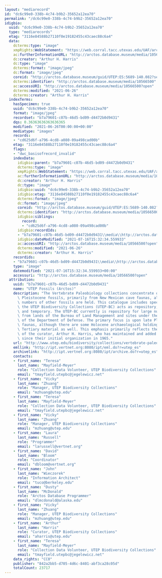 ```yaml
---
layout: "mediarecord"
id: "dc6c99e0-338b-4c74-b9b2-35652a12ea70"
permalink: "/dc6c99e0-338b-4c74-b9b2-35652a12ea70"
idigbio:
  uuid: "dc6c99e0-338b-4c74-b9b2-35652a12ea70"
  type: "mediarecords"
  etag: "3116e84588b27110f0e19182455c43caec88c6a4"
  data:
    dcterms:type: "image"
    xmpRights:WebStatement: "https://web.corral.tacc.utexas.edu/UAF/arctos/mediaUploads/20170607/5689_140_82.jpg"
    ac:furtherInformationURL: "http://arctos.database.museum/media/10566500"
    dc:creator: "Arthur H. Harris"
    dc:type: "image"
    dcterms:format: "image/jpeg"
    dc:format: "image/jpeg"
    coreid: "http://arctos.database.museum/guid/UTEP:ES:5689-140.082?seid=3379336"
    dcterms:identifier: "http://arctos.database.museum/media/10566500"
    ac:accessURI: "http://arctos.database.museum/media/10566500?open"
    dcterms:modified: "2021-06-26"
    dcterms:creator: "Arthur H. Harris"
  indexTerms:
    hasSpecimen: true
    uuid: "dc6c99e0-338b-4c74-b9b2-35652a12ea70"
    format: "image/jpeg"
    recordset: "b7a79601-c07b-46d5-bd09-d4472b0d9431"
    dqs: 0.36363636363636365
    modified: "2021-06-26T00:00:00+00:00"
    mediatype: "images"
    records:
    - "cd625d6f-a796-4cd8-a080-09a498cad00b"
    etag: "3116e84588b27110f0e19182455c43caec88c6a4"
    flags:
    - "dwc_basisofrecord_invalid"
    indexData:
      idigbio:parent: "b7a79601-c07b-46d5-bd09-d4472b0d9431"
      dcterms:type: "image"
      xmpRights:WebStatement: "https://web.corral.tacc.utexas.edu/UAF/arctos/mediaUploads/20170607/5689_140_82.jpg"
      ac:furtherInformationURL: "http://arctos.database.museum/media/10566500"
      dc:creator: "Arthur H. Harris"
      dc:type: "image"
      idigbio:uuid: "dc6c99e0-338b-4c74-b9b2-35652a12ea70"
      idigbio:etag: "3116e84588b27110f0e19182455c43caec88c6a4"
      dcterms:format: "image/jpeg"
      dc:format: "image/jpeg"
      coreid: "http://arctos.database.museum/guid/UTEP:ES:5689-140.082?seid=3379336"
      dcterms:identifier: "http://arctos.database.museum/media/10566500"
      idigbio:siblings:
        record:
        - "cd625d6f-a796-4cd8-a080-09a498cad00b"
      idigbio:recordIds:
      - "b7a79601-c07b-46d5-bd09-d4472b0d9431\\media\\http://arctos.database.museum/media/10566500"
      idigbio:dateModified: "2021-07-16T15:32:34.559933"
      ac:accessURI: "http://arctos.database.museum/media/10566500?open"
      dcterms:modified: "2021-06-26"
      dcterms:creator: "Arthur H. Harris"
    recordids:
    - "b7a79601-c07b-46d5-bd09-d4472b0d9431\\media\\http://arctos.database.museum/media/10566500"
    type: "image"
    datemodified: "2021-07-16T15:32:34.559933+00:00"
    accessuri: "http://arctos.database.museum/media/10566500?open"
  attribution:
    uuid: "b7a79601-c07b-46d5-bd09-d4472b0d9431"
    name: "UTEP Fossils (Arctos)"
    description: "The Vertebrate Paleobiology collections concentrate on Southwestern\
      \ Pleistocene fossils, primarily from New Mexican cave faunas, although small\
      \ numbers of other fossils are held. This catalogue includes specimens for which\
      \ the UTEP Biodiversity Collections (UTEP-BC) acts as repository, both permanent\
      \ and temporary. The UTEP-BC currently is repository for large numbers of specimens\
      \ from lands of the Bureau of Land Management and sites under the jurisdiction\
      \ of the Department of Defense. The primary focus is upon late Pleistocene Southwestern\
      \ faunas, although there are some Holocene archaeological holdings and some\
      \ Tertiary material as well. This emphasis primarily reflects the research interests\
      \ of the curator, Arthur H. Harris, who has maintained and added to the collections\
      \ since their initial organization in 1965."
    url: "http://www.utep.edu/biodiversity/collections/vertebrate-paleobiology.html"
    emllink: "http://ipt.vertnet.org:8080/ipt/eml.do?r=utep_es"
    archivelink: "http://ipt.vertnet.org:8080/ipt/archive.do?r=utep_es"
    contacts:
    - first_name: "Teresa"
      last_name: "Mayfield-Meyer"
      role: "Collection Data Volunteer, UTEP Biodiversity Collections"
      email: "tmayfield.utepbc@jegelewicz.net"
    - first_name: "Vicky"
      last_name: "Zhuang"
      role: "Manager, UTEP Biodiversity Collections"
      email: "mzhuang@utep.edu"
    - first_name: "Teresa"
      last_name: "Mayfield-Meyer"
      role: "Collection Data Volunteer, UTEP Biodiversity Collections"
      email: "tmayfield.utepbc@jegelewicz.net"
    - first_name: "Vicky"
      last_name: "Zhuang"
      role: "Manager, UTEP Biodiversity Collections"
      email: "mzhuang@utep.edu"
    - first_name: "Laura"
      last_name: "Russell"
      role: "Programmer"
      email: "larussell@vertnet.org"
    - first_name: "David"
      last_name: "Bloom"
      role: "Coordinator"
      email: "dbloom@vertnet.org"
    - first_name: "John"
      last_name: "Wieczorek"
      role: "Information Architect"
      email: "tuco@berkeley.edu"
    - first_name: "Dusty"
      last_name: "McDonald"
      role: "Arctos Database Programmer"
      email: "dlmcdonald@alaska.edu"
    - first_name: "Vicky"
      last_name: "Zhuang"
      role: "Manager, UTEP Biodiversity Collections"
      email: "mzhuang@utep.edu"
    - first_name: "Arthur"
      last_name: "Harris"
      role: "Curator, UTEP Biodiversity Collections"
      email: "aharris@utep.edu"
    - first_name: "Teresa"
      last_name: "Mayfield-Meyer"
      role: "Collection Data Volunteer, UTEP Biodiversity Collections"
      email: "tmayfield.utepbc@jegelewicz.net"
    data_rights: "CC0"
    publisher: "842a2bb5-d705-4d6c-8401-abf3ca28c05d"
    totalCount: 23717
---
```

